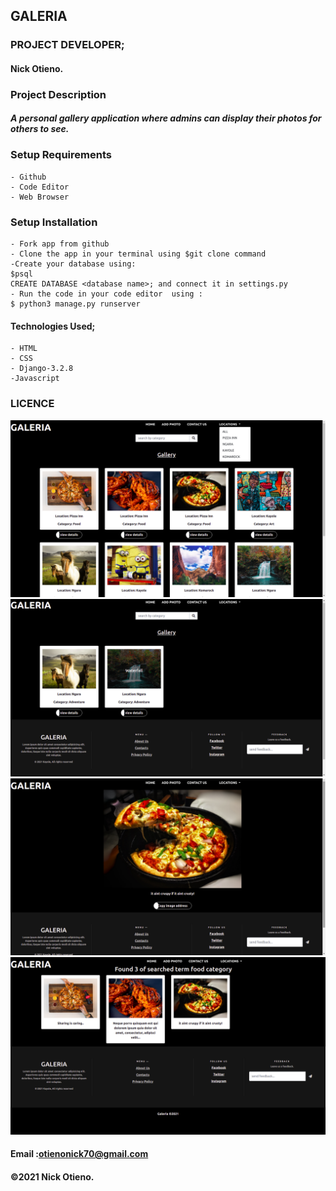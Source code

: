 ## GALERIA
### PROJECT DEVELOPER;
 #### Nick Otieno.

### Project Description
#### ***A personal gallery application where admins can display their photos for others to see.***


### Setup Requirements
    - Github
    - Code Editor
    - Web Browser

### Setup Installation 
    - Fork app from github
    - Clone the app in your terminal using $git clone command
    -Create your database using:
    $psql
    CREATE DATABASE <database name>; and connect it in settings.py
    - Run the code in your code editor  using :
    $ python3 manage.py runserver


#### Technologies Used;
    - HTML
    - CSS
    - Django-3.2.8
    -Javascript

### LICENCE

<img src="media/articles/number1.png">
<img src="media/articles/number2.png">
<img src="media/articles/number3.png">
<img src="media/articles/number4.png">

#### Email :otienonick70@gmail.com
#### &copy;2021 Nick Otieno.
